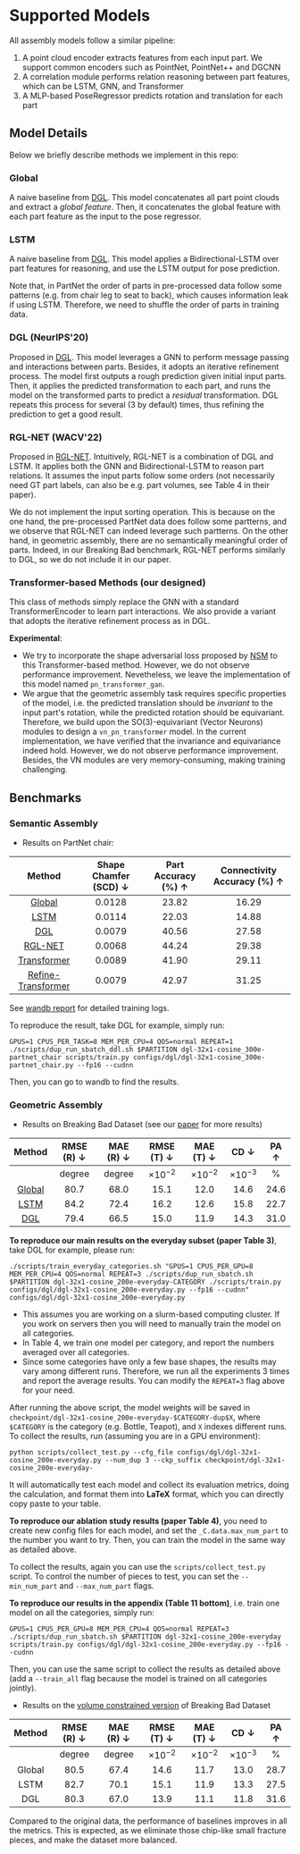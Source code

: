 # Supported Models

All assembly models follow a similar pipeline:

1. A point cloud encoder extracts features from each input part.
   We support common encoders such as PointNet, PointNet++ and DGCNN
2. A correlation module performs relation reasoning between part features, which can be LSTM, GNN, and Transformer
3. A MLP-based PoseRegressor predicts rotation and translation for each part

## Model Details

Below we briefly describe methods we implement in this repo:

### Global

A naive baseline from [DGL](https://arxiv.org/pdf/2006.07793.pdf).
This model concatenates all part point clouds and extract a _global feature_.
Then, it concatenates the global feature with each part feature as the input to the pose regressor.

### LSTM

A naive baseline from [DGL](https://arxiv.org/pdf/2006.07793.pdf).
This model applies a Bidirectional-LSTM over part features for reasoning, and use the LSTM output for pose prediction.

Note that, in PartNet the order of parts in pre-processed data follow some patterns (e.g. from chair leg to seat to back), which causes information leak if using LSTM.
Therefore, we need to shuffle the order of parts in training data.

### DGL (NeurIPS'20)

Proposed in [DGL](https://arxiv.org/pdf/2006.07793.pdf).
This model leverages a GNN to perform message passing and interactions between parts.
Besides, it adopts an iterative refinement process.
The model first outputs a rough prediction given initial input parts.
Then, it applies the predicted transformation to each part, and runs the model on the transformed parts to predict a _residual_ transformation.
DGL repeats this process for several (3 by default) times, thus refining the prediction to get a good result.

### RGL-NET (WACV'22)

Proposed in [RGL-NET](https://arxiv.org/pdf/2107.12859.pdf).
Intuitively, RGL-NET is a combination of DGL and LSTM.
It applies both the GNN and Bidirectional-LSTM to reason part relations.
It assumes the input parts follow some orders (not necessarily need GT part labels, can also be e.g. part volumes, see Table 4 in their paper).

We do not implement the input sorting operation.
This is because on the one hand, the pre-processed PartNet data does follow some partterns, and we observe that RGL-NET can indeed leverage such partterns.
On the other hand, in geometric assembly, there are no semantically meaningful order of parts.
Indeed, in our Breaking Bad benchmark, RGL-NET performs similarly to DGL, so we do not include it in our paper.

### Transformer-based Methods (our designed)

This class of methods simply replace the GNN with a standard TransformerEncoder to learn part interactions.
We also provide a variant that adopts the iterative refinement process as in DGL.

**Experimental**:

-   We try to incorporate the shape adversarial loss proposed by [NSM](https://arxiv.org/pdf/2205.14886.pdf) to this Transformer-based method.
    However, we do not observe performance improvement.
    Nevetheless, we leave the implementation of this model named `pn_transformer_gan`.
-   We argue that the geometric assembly task requires specific properties of the model, i.e. the predicted translation should be _invariant_ to the input part's rotation, while the predicted rotation should be equivariant.
    Therefore, we build upon the SO(3)-equivariant (Vector Neurons) modules to design a `vn_pn_transformer` model.
    In the current implementation, we have verified that the invariance and equivariance indeed hold.
    However, we do not observe performance improvement.
    Besides, the VN modules are very memory-consuming, making training challenging.

## Benchmarks

### Semantic Assembly

-   Results on PartNet chair:

|                                                            Method                                                             | Shape Chamfer (SCD) $\downarrow$ | Part Accuracy (%) $\uparrow$ | Connectivity Accuracy (%) $\uparrow$ |
| :---------------------------------------------------------------------------------------------------------------------------: | :------------------------------: | :--------------------------: | :----------------------------------: |
|                             [Global](../configs/global/global-32x1-cosine_200e-partnet_chair.py)                              |              0.0128              |            23.82             |                16.29                 |
|                                [LSTM](../configs/lstm/lstm-32x1-cosine_200e-partnet_chair.py)                                 |              0.0114              |            22.03             |                14.88                 |
|                                  [DGL](../configs/dgl/dgl-32x1-cosine_300e-partnet_chair.py)                                  |              0.0079              |            40.56             |                27.58                 |
|                            [RGL-NET](../configs/rgl_net/rgl_net-32x1-cosine_300e-partnet_chair.py)                            |              0.0068              |            44.24             |                29.38                 |
|           [Transformer](../configs/pn_transformer/pn_transformer/pn_transformer-32x1-cosine_400e-partnet_chair.py)            |              0.0089              |            41.90             |                29.11                 |
| [Refine-Transformer](../configs/pn_transformer/pn_transformer_refine/pn_transformer_refine-32x1-cosine_400e-partnet_chair.py) |              0.0079              |            42.97             |                31.25                 |

See [wandb report](https://wandb.ai/dazitu616/Multi-Part-Assembly/reports/Benchmark-on-PartNet-Chair-Assembly--VmlldzoyNzI0NTg5?accessToken=zhov8augcax9ud8rvwemv3k9n120i2hvnjiskms6o2nx1esd3xkz8o18l55ugxhv) for detailed training logs.

To reproduce the result, take DGL for example, simply run:

```
GPUS=1 CPUS_PER_TASK=8 MEM_PER_CPU=4 QOS=normal REPEAT=1 ./scripts/dup_run_sbatch_ddl.sh $PARTITION dgl-32x1-cosine_300e-partnet_chair scripts/train.py configs/dgl/dgl-32x1-cosine_300e-partnet_chair.py --fp16 --cudnn
```

Then, you can go to wandb to find the results.

### Geometric Assembly

-   Results on Breaking Bad Dataset (see our [paper](https://openreview.net/forum?id=mJWt6pOcHNy) for more results)

|                             Method                              | RMSE (R) $\downarrow$ | MAE (R) $\downarrow$ | RMSE (T) $\downarrow$ | MAE (T) $\downarrow$ | CD $\downarrow$  | PA $\uparrow$ |
| :-------------------------------------------------------------: | :-------------------: | :------------------: | :-------------------: | :------------------: | :--------------: | :-----------: |
|                                                                 |        degree         |        degree        |   $\times 10^{-2}$    |   $\times 10^{-2}$   | $\times 10^{-3}$ |       %       |
| [Global](../configs/global/global-32x1-cosine_200e-everyday.py) |         80.7          |         68.0         |         15.1          |         12.0         |       14.6       |     24.6      |
|    [LSTM](../configs/lstm/lstm-32x1-cosine_200e-everyday.py)    |         84.2          |         72.4         |         16.2          |         12.6         |       15.8       |     22.7      |
|     [DGL](../configs/dgl/dgl-32x1-cosine_200e-everyday.py)      |         79.4          |         66.5         |         15.0          |         11.9         |       14.3       |     31.0      |

**To reproduce our main results on the everyday subset (paper Table 3)**, take DGL for example, please run:

```
./scripts/train_everyday_categories.sh "GPUS=1 CPUS_PER_GPU=8 MEM_PER_CPU=4 QOS=normal REPEAT=3 ./scripts/dup_run_sbatch.sh $PARTITION dgl-32x1-cosine_200e-everyday-CATEGORY ./scripts/train.py configs/dgl/dgl-32x1-cosine_200e-everyday.py --fp16 --cudnn" configs/dgl/dgl-32x1-cosine_200e-everyday.py
```

-   This assumes you are working on a slurm-based computing cluster.
    If you work on servers then you will need to manually train the model on all categories.
-   In Table 4, we train one model per category, and report the numbers averaged over all categories.
-   Since some categories have only a few base shapes, the results may vary among different runs.
    Therefore, we run all the experiments 3 times and report the average results.
    You can modify the `REPEAT=3` flag above for your need.

After running the above script, the model weights will be saved in `checkpoint/dgl-32x1-cosine_200e-everyday-$CATEGORY-dup$X`, where `$CATEGORY` is the category (e.g. Bottle, Teapot), and `X` indexes different runs.
To collect the results, run (assuming you are in a GPU environment):

```
python scripts/collect_test.py --cfg_file configs/dgl/dgl-32x1-cosine_200e-everyday.py --num_dup 3 --ckp_suffix checkpoint/dgl-32x1-cosine_200e-everyday-
```

It will automatically test each model and collect its evaluation metrics, doing the calculation, and format them into **LaTeX** format, which you can directly copy paste to your table.

**To reproduce our ablation study results (paper Table 4)**, you need to create new config files for each model, and set the `_C.data.max_num_part` to the number you want to try.
Then, you can train the model in the same way as detailed above.

To collect the results, again you can use the `scripts/collect_test.py` script.
To control the number of pieces to test, you can set the `--min_num_part` and `--max_num_part` flags.

**To reproduce our results in the appendix (Table 11 bottom)**, i.e. train one model on all the categories, simply run:

```
GPUS=1 CPUS_PER_GPU=8 MEM_PER_CPU=4 QOS=normal REPEAT=3 ./scripts/dup_run_sbatch.sh $PARTITION dgl-32x1-cosine_200e-everyday scripts/train.py configs/dgl/dgl-32x1-cosine_200e-everyday.py --fp16 --cudnn
```

Then, you can use the same script to collect the results as detailed above (add a `--train_all` flag because the model is trained on all categories jointly).

-   Results on the [volume constrained version](https://github.com/Breaking-Bad-Dataset/Breaking-Bad-Dataset.github.io#volume-constrained-version-new) of Breaking Bad Dataset

| Method | RMSE (R) $\downarrow$ | MAE (R) $\downarrow$ | RMSE (T) $\downarrow$ | MAE (T) $\downarrow$ | CD $\downarrow$  | PA $\uparrow$ |
| :----: | :-------------------: | :------------------: | :-------------------: | :------------------: | :--------------: | :-----------: |
|        |        degree         |        degree        |   $\times 10^{-2}$    |   $\times 10^{-2}$   | $\times 10^{-3}$ |       %       |
| Global |         80.5          |         67.4         |         14.6          |         11.7         |       13.0       |     28.7      |
|  LSTM  |         82.7          |         70.1         |         15.1          |         11.9         |       13.3       |     27.5      |
|  DGL   |         80.3          |         67.0         |         13.9          |         11.1         |       11.8       |     31.6      |

Compared to the original data, the performance of baselines improves in all the metrics.
This is expected, as we eliminate those chip-like small fracture pieces, and make the dataset more balanced.
